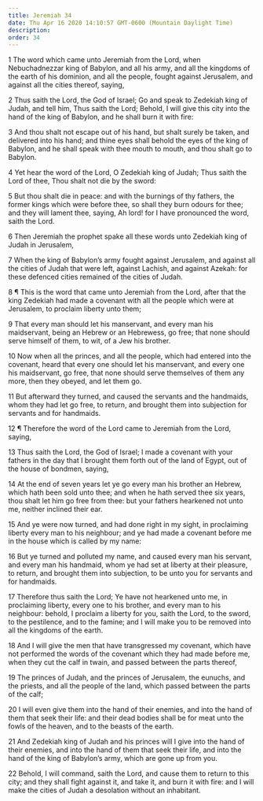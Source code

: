 ```yaml
---
title: Jeremiah 34
date: Thu Apr 16 2020 14:10:57 GMT-0600 (Mountain Daylight Time)
description: 
order: 34
---
```


<p>
  1 The word which came unto Jeremiah from the Lord, when Nebuchadnezzar king of
  Babylon, and all his army, and all the kingdoms of the earth of his dominion,
  and all the people, fought against Jerusalem, and against all the cities
  thereof, saying,
</p>
<p>
  2 Thus saith the Lord, the God of Israel; Go and speak to Zedekiah king of
  Judah, and tell him, Thus saith the Lord; Behold, I will give this city into
  the hand of the king of Babylon, and he shall burn it with fire:
</p>
<p>
  3 And thou shalt not escape out of his hand, but shalt surely be taken, and
  delivered into his hand; and thine eyes shall behold the eyes of the king of
  Babylon, and he shall speak with thee mouth to mouth, and thou shalt go to
  Babylon.
</p>
<p>
  4 Yet hear the word of the Lord, O Zedekiah king of Judah; Thus saith the Lord
  of thee, Thou shalt not die by the sword:
</p>
<p>
  5 But thou shalt die in peace: and with the burnings of thy fathers, the
  former kings which were before thee, so shall they burn odours for thee; and
  they will lament thee, saying, Ah lord! for I have pronounced the word, saith
  the Lord.
</p>
<p>
  6 Then Jeremiah the prophet spake all these words unto Zedekiah king of Judah
  in Jerusalem,
</p>
<p>
  7 When the king of Babylon&#x2019;s army fought against Jerusalem, and against
  all the cities of Judah that were left, against Lachish, and against Azekah:
  for these defenced cities remained of the cities of Judah.
</p>
<p>
  8 &#xB6; This is the word that came unto Jeremiah from the Lord, after that
  the king Zedekiah had made a covenant with all the people which were at
  Jerusalem, to proclaim liberty unto them;
</p>
<p>
  9 That every man should let his manservant, and every man his maidservant,
  being an Hebrew or an Hebrewess, go free; that none should serve himself of
  them, to wit, of a Jew his brother.
</p>
<p>
  10 Now when all the princes, and all the people, which had entered into the
  covenant, heard that every one should let his manservant, and every one his
  maidservant, go free, that none should serve themselves of them any more, then
  they obeyed, and let them go.
</p>
<p>
  11 But afterward they turned, and caused the servants and the handmaids, whom
  they had let go free, to return, and brought them into subjection for servants
  and for handmaids.
</p>
<p>
  12 &#xB6; Therefore the word of the Lord came to Jeremiah from the Lord,
  saying,
</p>
<p>
  13 Thus saith the Lord, the God of Israel; I made a covenant with your fathers
  in the day that I brought them forth out of the land of Egypt, out of the
  house of bondmen, saying,
</p>
<p>
  14 At the end of seven years let ye go every man his brother an Hebrew, which
  hath been sold unto thee; and when he hath served thee six years, thou shalt
  let him go free from thee: but your fathers hearkened not unto me, neither
  inclined their ear.
</p>
<p>
  15 And ye were now turned, and had done right in my sight, in proclaiming
  liberty every man to his neighbour; and ye had made a covenant before me in
  the house which is called by my name:
</p>
<p>
  16 But ye turned and polluted my name, and caused every man his servant, and
  every man his handmaid, whom ye had set at liberty at their pleasure, to
  return, and brought them into subjection, to be unto you for servants and for
  handmaids.
</p>
<p>
  17 Therefore thus saith the Lord; Ye have not hearkened unto me, in
  proclaiming liberty, every one to his brother, and every man to his neighbour:
  behold, I proclaim a liberty for you, saith the Lord, to the sword, to the
  pestilence, and to the famine; and I will make you to be removed into all the
  kingdoms of the earth.
</p>
<p>
  18 And I will give the men that have transgressed my covenant, which have not
  performed the words of the covenant which they had made before me, when they
  cut the calf in twain, and passed between the parts thereof,
</p>
<p>
  19 The princes of Judah, and the princes of Jerusalem, the eunuchs, and the
  priests, and all the people of the land, which passed between the parts of the
  calf;
</p>
<p>
  20 I will even give them into the hand of their enemies, and into the hand of
  them that seek their life: and their dead bodies shall be for meat unto the
  fowls of the heaven, and to the beasts of the earth.
</p>
<p>
  21 And Zedekiah king of Judah and his princes will I give into the hand of
  their enemies, and into the hand of them that seek their life, and into the
  hand of the king of Babylon&#x2019;s army, which are gone up from you.
</p>
<p>
  22 Behold, I will command, saith the Lord, and cause them to return to this
  city; and they shall fight against it, and take it, and burn it with fire: and
  I will make the cities of Judah a desolation without an inhabitant.
</p>
